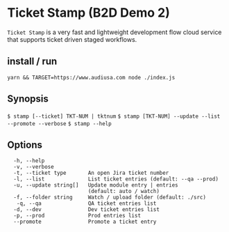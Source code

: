 # Ticket Stamp (B2D Demo 2)

`Ticket Stamp` is a very fast and lightweight development flow cloud service that supports ticket driven staged workflows.

## install / run

`yarn && TARGET=https://www.audiusa.com node ./index.js`

## Synopsis

`$ stamp [--ticket] TKT-NUM | tktnum`
`$ stamp [TKT-NUM] --update --list --promote --verbose`
`$ stamp --help`

## Options

```
  -h, --help
  -v, --verbose
  -t, --ticket type       An open Jira ticket number
  -l, --list              List ticket entries (default: --qa --prod)
  -u, --update string[]   Update module entry | entries
                          (default: auto / watch)
  -f, --folder string     Watch / upload folder (default: ./src)
   -q, --qa               QA ticket entries list
  -d, --dev               Dev ticket entries list
  -p, --prod              Prod entries list
  --promote               Promote a ticket entry
```
